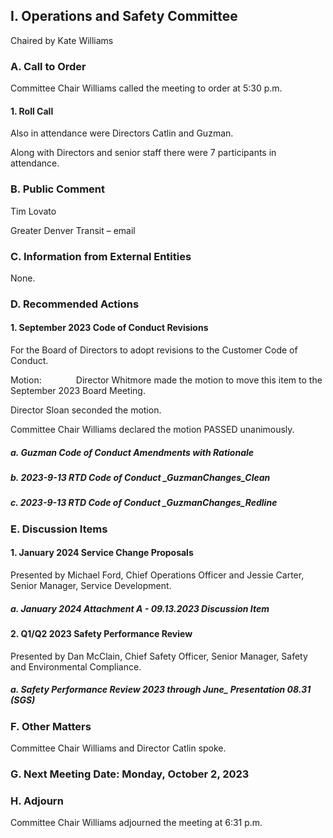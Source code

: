 ## I. Operations and Safety Committee

Chaired by Kate Williams

### A. Call to Order

Committee Chair Williams called the meeting to order at 5:30 p.m.

#### 1. Roll Call

Also in attendance were Directors Catlin and Guzman.

Along with Directors and senior staff there were 7 participants in attendance.

### B. Public Comment

Tim Lovato

Greater Denver Transit – email

### C. Information from External Entities

None.

### D. Recommended Actions

#### 1. September 2023 Code of Conduct Revisions

For the Board of Directors to adopt revisions to the Customer Code of Conduct.

Motion:              Director Whitmore made the motion to move this item to the September 2023 Board Meeting.

Director Sloan seconded the motion.

Committee Chair Williams declared the motion PASSED unanimously.

##### a. Guzman Code of Conduct Amendments with Rationale

##### b. 2023-9-13 RTD Code of Conduct _GuzmanChanges_Clean

##### c. 2023-9-13 RTD Code of Conduct _GuzmanChanges_Redline

### E. Discussion Items

#### 1. January 2024 Service Change Proposals

Presented by Michael Ford, Chief Operations Officer and Jessie Carter, Senior Manager, Service Development.

##### a. January 2024 Attachment A - 09.13.2023 Discussion Item

#### 2. Q1/Q2 2023 Safety Performance Review

Presented by Dan McClain, Chief Safety Officer, Senior Manager, Safety and Environmental Compliance.

##### a. Safety Performance Review 2023 through June_ Presentation 08.31 (SGS)

### F. Other Matters

Committee Chair Williams and Director Catlin spoke.

### G. Next Meeting Date: Monday, October 2, 2023

### H. Adjourn

Committee Chair Williams adjourned the meeting at 6:31 p.m.